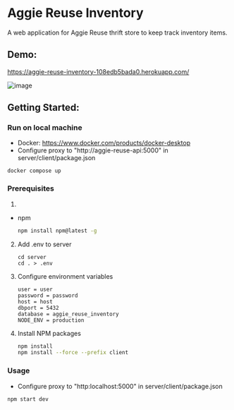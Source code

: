 # Aggie Reuse Inventory
A web application for Aggie Reuse thrift store to keep track inventory items.

## Demo: 
https://aggie-reuse-inventory-108edb5bada0.herokuapp.com/

![image](https://github.com/zhxu33/Aggie-Reuse-Inventory/assets/77419802/609d7538-0a80-428a-9a14-f7c35f6eb0aa)

## Getting Started:

### Run on local machine
 * Docker: https://www.docker.com/products/docker-desktop
 * Configure proxy to "http://aggie-reuse-api:5000" in server/client/package.json
```
docker compose up
```

### Prerequisites
1.
* npm
  ```sh
  npm install npm@latest -g
  ```
2. Add .env to server
   ```
   cd server
   cd . > .env
   ```
3. Configure environment variables
   ```
   user = user
   password = password
   host = host
   dbport = 5432
   database = aggie_reuse_inventory
   NODE_ENV = production
   ```
4. Install NPM packages
   ```sh
   npm install
   npm install --force --prefix client
   ```
### Usage
 * Configure proxy to "http:localhost:5000" in server/client/package.json
```sh
npm start dev
```




